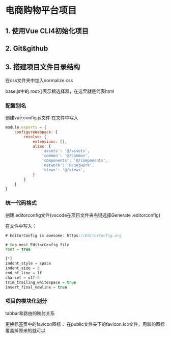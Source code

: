 # 电商购物平台项目
## 1. 使用Vue CLI4初始化项目

## 2. Git&github

## 3. 搭建项目文件目录结构




在css文件夹中加入normalize.css

base.js中的.root{}表示根选择器，在这里就是代表html

### 配置别名
创建vue.config.js文件
在文件中写入
```js
module.exports = {
    configureWebpack: {
        resolve: {
            extensions: [],
            alias: {
                'assets': '@/assets',
                'common': '@/common',
                'components': '@/components',
                'network': '@/network',
                'views': '@/views',
            }
        }
    }
}
```

### 统一代码格式
创建.editorconfig文件(vscode在项目文件夹右键选择Generate .editorconfig)

在文件中写入：
```js
# EditorConfig is awesome: https://EditorConfig.org

# top-most EditorConfig file
root = true

[*]
indent_style = space
indent_size = 2
end_of_line = lf
charset = utf-8
trim_trailing_whitespace = true
insert_final_newline = true
```

### 项目的模块化划分
tabbar和路由的映射关系

更换标签页中的favicon图标：
在public文件夹下的favicon.ico文件，用新的图标覆盖掉原来的就可以
